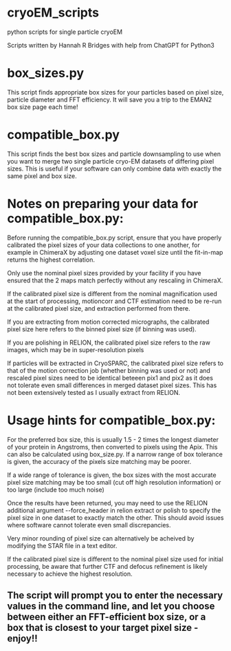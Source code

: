 # cryoEM_scripts
python scripts for single particle cryoEM

Scripts written by Hannah R Bridges with help from ChatGPT for Python3

# box_sizes.py
This script finds appropriate box sizes for your particles based on pixel size, particle diameter and FFT efficiency. It will save you a trip to the EMAN2 box size page each time!


# compatible_box.py

This script finds the best box sizes and particle downsampling to use when you want to merge two single particle cryo-EM datasets of differing pixel sizes. This is useful if your software can only combine data with exactly the same pixel and box size.

# Notes on preparing your data for compatible_box.py:

Before running the compatible_box.py script, ensure that you have properly calibrated the pixel sizes of your data collections to one another, for example in ChimeraX by adjusting one dataset voxel size until the fit-in-map returns the highest correlation.

Only use the nominal pixel sizes provided by your facility if you have ensured that the 2 maps match perfectly without any rescaling in ChimeraX.

If the calibrated pixel size is different from the nominal magnification used at the start of processing, motioncorr and CTF estimation need to be re-run at the calibrated pixel size, and extraction performed from there.

If you are extracting from motion corrected micrographs, the calibrated pixel size here refers to the binned pixel size (if binning was used).

If you are polishing in RELION, the calibrated pixel size refers to the raw images, which may be in super-resolution pixels

If particles will be extracted in CryoSPARC, the calibrated pixel size refers to that of the motion correction job (whether binning was used or not) and rescaled pixel sizes need to be identical beteeen pix1 and pix2 as it does not tolerate even small differences in merged dataset pixel sizes. This has not been extensively tested as I usually extract from RELION.

# Usage hints for compatible_box.py:

For the preferred box size, this is usually 1.5 - 2 times the longest diameter of your protein in Angstroms, then converted to pixels using the Apix. This can also be calculated using box_size.py.
If a narrow range of box tolerance is given, the accuracy of the pixels size matching may be poorer.

If a wide range of tolerance is given, the box sizes with the most accurate pixel size matching may be too small (cut off high resolution information) or too large (include too much noise)

Once the results have been returned, you may need to use the RELION additional argument --force_header in relion extract or polish to specify the pixel size in one dataset to exactly match the other. This should avoid issues where software cannot tolerate even small discrepancies.

Very minor rounding of pixel size can alternatively be acheived by modifying the STAR file in a text editor.

If the calibrated pixel size is different to the nominal pixel size used for initial processing, be aware that further CTF and defocus refinement is likely necessary to achieve the highest resolution.

The script will prompt you to enter the necessary values in the command line, and let you choose between either an FFT-efficient box size, or a box that is closest to your target pixel size - enjoy!!
-
